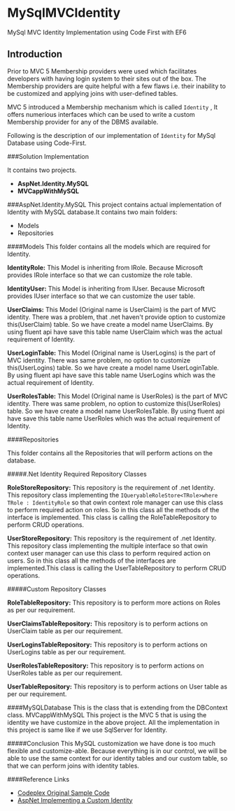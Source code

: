# MySqlMVCIdentity
MySql MVC Identity Implementation using Code First with EF6

## Introduction
Prior to MVC 5 Membership providers were used which facilitates developers with having login system to their sites out of the box. The Membership providers are quite helpful with a few flaws i.e. their inability to be customized and applying joins with user-defined tables. 

MVC 5 introduced a Membership mechanism which is called `Identity` , It offers numerious interfaces which can be used to write a custom Membership provider for any of the DBMS available.

Following is the description of our implementation of `Identity` for MySql Database using Code-First.

###Solution Implementation

It contains two projects.
* **AspNet.Identity.MySQL**
* **MVCappWithMySQL**

###AspNet.Identity.MySQL
This project contains actual implementation of Identity with MySQL database.It contains two main folders:

- Models
- Repositories

####Models
This folder contains all the models which are required for Identity.

**IdentityRole:** 
This Model is inheriting from IRole. Because Microsoft provides IRole interface so that we can customize the role table.

**IdentityUser:**
This Model is inheriting from IUser. Because Microsoft provides IUser interface so that we can customize the user table.

**UserClaims:** 
This Model (Original name is UserClaim) is the part of MVC identity. There was a problem, that .net haven't provide option to customize this(UserClaim) table. So we have create a model name UserClaims. By using fluent api have save this table name UserClaim which was the actual requirement of Identity.

**UserLoginTable:**
This Model (Original name is UserLogins) is the part of MVC identity. There was same problem, no option to customize this(UserLogins) table. So we have create a model name UserLoginTable. By using fluent api have save this table name UserLogins which was the actual requirement of Identity.

**UserRolesTable:** 
This Model (Original name is UserRoles) is the part of MVC identity. There was same problem, no option to customize this(UserRoles) table. So we have create a model name UserRolesTable. By using fluent api have save this table name UserRoles which was the actual requirement of Identity.

####Repositories

This folder contains all the Repositories that will perform actions on the database.

#####.Net Identity Required Repository Classes

**RoleStoreRepository:**
This repository is the requirement of .net Identity. This repository class implementing the `IQueryableRoleStore<TRole>where TRole : IdentityRole` so that owin context role manager can use this class to perform required action on roles. So in this class all the methods of the interface is implemented. This class is calling the RoleTableRepository to perform CRUD operations.

**UserStoreRepository:**
This repository is the requirement of .net Identity. This repository class implementing the multiple interface so that owin context user manager can use this class to perform required action on users. So in this class all the methods of the interfaces are implemented.This class is calling the UserTableRepository to perform CRUD operations.

#####Custom Repository Classes

**RoleTableRepository:** This repository is to perform more actions on Roles as per our requirement.

**UserClaimsTableRepository:** This repository is to perform actions on UserClaim table as per our requirement.

**UserLoginsTableRepository:** This repository is to perform actions on UserLogins table as per our requirement.

**UserRolesTableRepository:** This repository is to perform actions on UserRoles table as per our requirement.

**UserTableRepository:** This repository is to perform actions on User table as per our requirement.

####MySQLDatabase
This is the class that is extending from the DBContext class.
MVCappWithMySQL
This project is the MVC 5 that is using the identity we have customize in the above project. All the implementation in this project is same like if we use SqlServer for Identity.

#####Conclusion
This MySQL customization we have done is too much flexible and customize-able. Because everything is in our control, we will be able to use the same context for our identity tables and our custom table, so that we can perform joins with identity tables.

####Reference Links

-  [Codeplex Original Sample Code](https://aspnet.codeplex.com/SourceControl/latest#Samples/Identity/AspNet.Identity.MySQL/)
- [AspNet Implementing a Custom Identity](http://www.asp.net/identity/overview/extensibility/implementing-a-custom-mysql-aspnet-identity-storage-provider)
